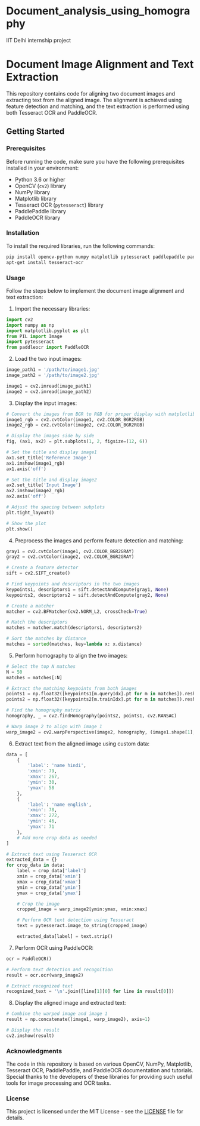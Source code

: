 # Document_analysis_using_homography
IIT Delhi internship project

# Document Image Alignment and Text Extraction

This repository contains code for aligning two document images and extracting text from the aligned image. The alignment is achieved using feature detection and matching, and the text extraction is performed using both Tesseract OCR and PaddleOCR.

## Getting Started

### Prerequisites

Before running the code, make sure you have the following prerequisites installed in your environment:

- Python 3.6 or higher
- OpenCV (`cv2`) library
- NumPy library
- Matplotlib library
- Tesseract OCR (`pytesseract`) library
- PaddlePaddle library
- PaddleOCR library

### Installation

To install the required libraries, run the following commands:

```bash
pip install opencv-python numpy matplotlib pytesseract paddlepaddle paddleocr
apt-get install tesseract-ocr
```

### Usage

Follow the steps below to implement the document image alignment and text extraction:

1. Import the necessary libraries:

```python
import cv2
import numpy as np
import matplotlib.pyplot as plt
from PIL import Image
import pytesseract
from paddleocr import PaddleOCR
```

2. Load the two input images:

```python
image_path1 = '/path/to/image1.jpg'
image_path2 = '/path/to/image2.jpg'

image1 = cv2.imread(image_path1)
image2 = cv2.imread(image_path2)
```

3. Display the input images:

```python
# Convert the images from BGR to RGB for proper display with matplotlib
image1_rgb = cv2.cvtColor(image1, cv2.COLOR_BGR2RGB)
image2_rgb = cv2.cvtColor(image2, cv2.COLOR_BGR2RGB)

# Display the images side by side
fig, (ax1, ax2) = plt.subplots(1, 2, figsize=(12, 6))

# Set the title and display image1
ax1.set_title('Reference Image')
ax1.imshow(image1_rgb)
ax1.axis('off')

# Set the title and display image2
ax2.set_title('Input Image')
ax2.imshow(image2_rgb)
ax2.axis('off')

# Adjust the spacing between subplots
plt.tight_layout()

# Show the plot
plt.show()
```

4. Preprocess the images and perform feature detection and matching:

```python
gray1 = cv2.cvtColor(image1, cv2.COLOR_BGR2GRAY)
gray2 = cv2.cvtColor(image2, cv2.COLOR_BGR2GRAY)

# Create a feature detector
sift = cv2.SIFT_create()

# Find keypoints and descriptors in the two images
keypoints1, descriptors1 = sift.detectAndCompute(gray1, None)
keypoints2, descriptors2 = sift.detectAndCompute(gray2, None)

# Create a matcher
matcher = cv2.BFMatcher(cv2.NORM_L2, crossCheck=True)

# Match the descriptors
matches = matcher.match(descriptors1, descriptors2)

# Sort the matches by distance
matches = sorted(matches, key=lambda x: x.distance)
```

5. Perform homography to align the two images:

```python
# Select the top N matches
N = 50
matches = matches[:N]

# Extract the matching keypoints from both images
points1 = np.float32([keypoints1[m.queryIdx].pt for m in matches]).reshape(-1, 1, 2)
points2 = np.float32([keypoints2[m.trainIdx].pt for m in matches]).reshape(-1, 1, 2)

# Find the homography matrix
homography, _ = cv2.findHomography(points2, points1, cv2.RANSAC)

# Warp image 2 to align with image 1
warp_image2 = cv2.warpPerspective(image2, homography, (image1.shape[1], image1.shape[0]))
```

6. Extract text from the aligned image using custom data:

```python
data = [
    {
        'label': 'name hindi',
        'xmin': 79,
        'xmax': 267,
        'ymin': 30,
        'ymax': 58
    },
    {
        'label': 'name english',
        'xmin': 78,
        'xmax': 272,
        'ymin': 46,
        'ymax': 71
    },
    # Add more crop data as needed
]

# Extract text using Tesseract OCR
extracted_data = {}
for crop_data in data:
    label = crop_data['label']
    xmin = crop_data['xmin']
    xmax = crop_data['xmax']
    ymin = crop_data['ymin']
    ymax = crop_data['ymax']

    # Crop the image
    cropped_image = warp_image2[ymin:ymax, xmin:xmax]

    # Perform OCR text detection using Tesseract
    text = pytesseract.image_to_string(cropped_image)

    extracted_data[label] = text.strip()
```

7. Perform OCR using PaddleOCR:

```python
ocr = PaddleOCR()

# Perform text detection and recognition
result = ocr.ocr(warp_image2)

# Extract recognized text
recognized_text = '\n'.join([line[1][0] for line in result[0]])
```

8. Display the aligned image and extracted text:

```python
# Combine the warped image and image 1
result = np.concatenate((image1, warp_image2), axis=1)

# Display the result
cv2.imshow(result)
```

### Acknowledgments

The code in this repository is based on various OpenCV, NumPy, Matplotlib, Tesseract OCR, PaddlePaddle, and PaddleOCR documentation and tutorials. Special thanks to the developers of these libraries for providing such useful tools for image processing and OCR tasks.

### License

This project is licensed under the MIT License - see the [LICENSE](LICENSE) file for details.
